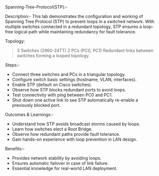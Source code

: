 Spanning-Tree-Protocol(STP):-

Description:-
             This lab demonstrates the configuration and working of Spanning Tree Protocol (STP) to prevent                 loops in a switched network. With multiple switches connected in a redundant topology, STP                     ensures a loop-free logical path while maintaining redundancy for fault tolerance.

Topology:
>3 Switches (2960-24TT)
>2 PCs (PC0, PC1)
>Redundant links between switches forming a looped topology.

Steps:-
- Connect three switches and PCs in a triangular topology.
- Configure switch basic settings (hostname, VLAN, interfaces).
- Enable STP (default on Cisco switches).
- Observe how STP blocks redundant ports to avoid loops.
- Test connectivity with ping between PC0 and PC1.
- Shut down one active link to see STP automatically re-enable a previously blocked port.

Outcomes & Learnings:-
- Understand how STP avoids broadcast storms caused by loops.
- Learn how switches elect a Root Bridge.
- Observe how redundant paths provide fault tolerance.
- Gain hands-on experience with loop prevention in LAN design.

Benefits:-
- Provides network stability by avoiding loops.
- Ensures automatic failover in case of link failure.
- Essential knowledge for real-world LAN deployment.
